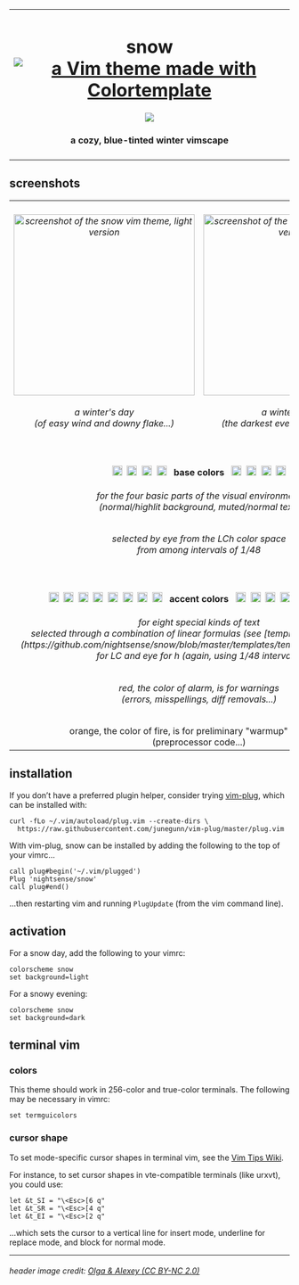 <table><tbody><tr><td align="center"><h1>snow<br>
<a href='https://github.com/lifepillar/vim-colortemplate'><img src='https://img.shields.io/badge/made%20with-Colortemplate-00a0ff.svg' alt='a Vim theme made with Colortemplate' /></a>
</h1>
<img src="https://github.com/nightsense/snow/raw/master/images/header.jpg" />
<h4>a cozy, blue-tinted winter vimscape</h4>
</td></tr></tbody></table>

## screenshots

<table><tbody>

<tr>
<td align="center"><h6><img alt="screenshot of the snow vim theme, light version" src="https://github.com/nightsense/snow/raw/master/images/screenshot-light.png" height="325" /><br><br>
a winter's day<br>(of easy wind and downy flake...)</h6>
</td>
<td align="center"><h6><img alt="screenshot of the snow vim theme, dark version" src="https://github.com/nightsense/snow/raw/master/images/screenshot-dark.png" height="325" /><br><br>
a winter's night<br>(the darkest evening of the year...)</h6>
</td>
</tr>

<tr></tr>

<tr>
<td align='center' colspan='2'>
<h4>
<img src="http://www.colorhexa.com/ebf4ff.png" height="18" width="18">&nbsp;
<img src="http://www.colorhexa.com/d3dceb.png" height="18" width="18">&nbsp;
<img src="http://www.colorhexa.com/7a8290.png" height="18" width="18">&nbsp;
<img src="http://www.colorhexa.com/5b6370.png" height="18" width="18">
&nbsp;&nbsp;base colors&nbsp;&nbsp;
<img src="http://www.colorhexa.com/9aa3b1.png" height="18" width="18">&nbsp;
<img src="http://www.colorhexa.com/7a8290.png" height="18" width="18">&nbsp;
<img src="http://www.colorhexa.com/343c48.png" height="18" width="18">&nbsp;
<img src="http://www.colorhexa.com/222a35.png" height="18" width="18">
</h4>
<h6>for the four basic parts of the visual environment<br>(normal/highlit background, muted/normal text)</h6>
<h6>selected by eye from the LCh color space<br>from among intervals of 1/48</h6>

</tr>

<tr></tr>

<tr>
<td align='center' colspan='2'>
<h4>
<img src="http://www.colorhexa.com/ea5a44.png" height="18" width="18">&nbsp;
<img src="http://www.colorhexa.com/d07018.png" height="18" width="18">&nbsp;
<img src="http://www.colorhexa.com/fcbf00.png" height="18" width="18">&nbsp;
<img src="http://www.colorhexa.com/4d991b.png" height="18" width="18">&nbsp;
<img src="http://www.colorhexa.com/00a084.png" height="18" width="18">&nbsp;
<img src="http://www.colorhexa.com/008beb.png" height="18" width="18">&nbsp;
<img src="http://www.colorhexa.com/aa67c8.png" height="18" width="18">&nbsp;
<img src="http://www.colorhexa.com/e16177.png" height="18" width="18">
&nbsp;&nbsp;accent colors&nbsp;&nbsp;
<img src="http://www.colorhexa.com/c87361.png" height="18" width="18">&nbsp;
<img src="http://www.colorhexa.com/b87c4e.png" height="18" width="18">&nbsp;
<img src="http://www.colorhexa.com/cfaa54.png" height="18" width="18">&nbsp;
<img src="http://www.colorhexa.com/6d9353.png" height="18" width="18">&nbsp;
<img src="http://www.colorhexa.com/2b9685.png" height="18" width="18">&nbsp;
<img src="http://www.colorhexa.com/5f87b7.png" height="18" width="18">&nbsp;
<img src="http://www.colorhexa.com/9776a4.png" height="18" width="18">&nbsp;
<img src="http://www.colorhexa.com/b77c82.png" height="18" width="18">
</h4>
<h6>for eight special kinds of text<br>selected through a combination of linear formulas (see [template-generator.py](https://github.com/nightsense/snow/blob/master/templates/template-generator.py) for LC and eye for h (again, using 1/48 intervals)</h6>
<h6>red, the color of alarm, is for warnings<br>(errors, misspellings, diff removals...)</h6>
orange, the color of fire, is for preliminary "warmup" elements<br>
(preprocessor code...)</h6>
</tr>

</tbody></table>

## installation

If you don’t have a preferred plugin helper, consider trying [vim-plug](https://github.com/junegunn/vim-plug), which can be installed with:

```
curl -fLo ~/.vim/autoload/plug.vim --create-dirs \
  https://raw.githubusercontent.com/junegunn/vim-plug/master/plug.vim
```

With vim-plug, snow can be installed by adding the following to the top of your vimrc...

```
call plug#begin('~/.vim/plugged')
Plug 'nightsense/snow'
call plug#end()
```

...then restarting vim and running `PlugUpdate` (from the vim command line).

## activation

For a snow day, add the following to your vimrc:

```
colorscheme snow
set background=light
```

For a snowy evening:

```
colorscheme snow
set background=dark
```

## terminal vim

### colors

This theme should work in 256-color and true-color terminals. The following may be necessary in vimrc:

```
set termguicolors
```

### cursor shape

To set mode-specific cursor shapes in terminal vim, see the [Vim Tips Wiki](http://vim.wikia.com/wiki/Change_cursor_shape_in_different_modes).

For instance, to set cursor shapes in vte-compatible terminals (like urxvt), you could use:

```
let &t_SI = "\<Esc>[6 q"
let &t_SR = "\<Esc>[4 q"
let &t_EI = "\<Esc>[2 q"
```

...which sets the cursor to a vertical line for insert mode, underline for replace mode, and block for normal mode.

---

###### header image credit: [Olga & Alexey (CC BY-NC 2.0)](https://www.flickr.com/photos/chaoticmind75/39326731084/)
